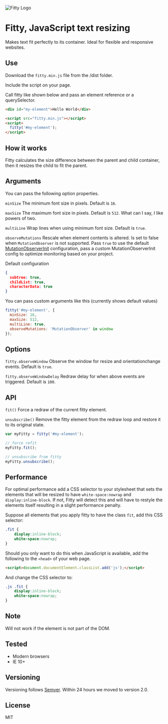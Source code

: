 ![Fitty Logo](https://cdn.rawgit.com/rikschennink/fitty/gh-pages/fitty.svg)

# Fitty, JavaScript text resizing

Makes text fit perfectly to its container. Ideal for flexible and responsive websites.


## Use

Download the `fitty.min.js` file from the /dist folder.
 
Include the script on your page.

Call fitty like shown below and pass an element reference or a querySelector.

```html
<div id="my-element">Hello World</div>

<script src="fitty.min.js"></script>
<script>
  fitty('#my-element');
</script>
```


## How it works

Fitty calculates the size difference between the parent and child container, then it resizes the child to fit the parent.



## Arguments

You can pass the following option properties.

`minSize`
The minimum font size in pixels. Default is `16`.

`maxSize`
The maximum font size in pixels. Default is `512`. What can I say, I like powers of two.

`multiLine`
Wrap lines when using minimum font size. Default is `true`.

`observeMutations`
Rescale when element contents is altered. Is set to false when `MutationObserver` is not supported. Pass `true` to use the default [MutationObserverInit](https://developer.mozilla.org/en/docs/Web/API/MutationObserver#MutationObserverInit) configuration, pass a custom MutationObserverInit config to optimize monitoring based on your project.

Default configuration
```json
{
  subtree: true,
  childList: true,
  characterData: true
}
````

You can pass custom arguments like this (currently shows default values)
```javascript
fitty('#my-element', {
  minSize: 16,
  maxSize: 512,
  multiLine: true,
  observeMutations: 'MutationObserver' in window
});
```


## Options

`fitty.observeWindow`
Observe the window for resize and orientationchange events. Default is `true`.

`fitty.observeWindowDelay`
Redraw delay for when above events are triggered. Default is `100`.


## API


`fit()`
Force a redraw of the current fitty element.

`unsubscribe()`
Remove the fitty element from the redraw loop and restore it to its original state.

```javascript
var myFitty = fitty('#my-element');

// force refit
myFitty.fit();

// unsubscribe from fitty
myFitty.unsubscribe();
```


## Performance

For optimal performance add a CSS selector to your stylesheet that sets the elements that will be resized to have `white-space:nowrap` and `display:inline-block`. If not, Fitty will detect this and will have to restyle the elements itself resulting in a slight performance penalty.

Suppose all elements that you apply fitty to have the class `fit`, add this CSS selector:
```css
.fit {
    display:inline-block;
    white-space:nowrap;
}
```

Should you only want to do this when JavaScript is available, add the following to the `<head>` of your web page.

```html
<script>document.documentElement.classList.add('js');</script>
```
And change the CSS selector to:

```css
.js .fit {
    display:inline-block;
    white-space:nowrap;
}
```


## Note

Will not work if the element is not part of the DOM. 


## Tested

- Modern browsers
- IE 10+


## Versioning

Versioning follows [Semver](http://semver.org). Within 24 hours we moved to version 2.0. 

## License

MIT